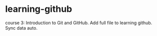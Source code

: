 # learning-github
course 3: Introduction to Git and GitHub.
Add full file to learning github.
Sync data auto.
